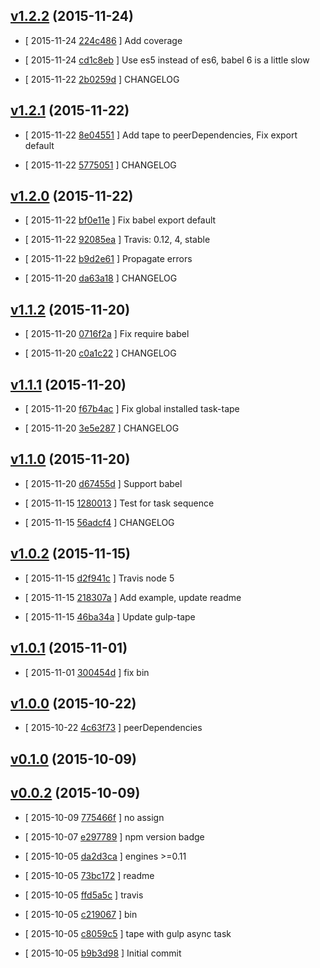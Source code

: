 <!-- LATEST 0d1ed12 -->

## [v1.2.2](https://github.com/zoubin/task-tape/commit/0d1ed12) (2015-11-24)

* [ 2015-11-24 [224c486](https://github.com/zoubin/task-tape/commit/224c486) ] Add coverage

* [ 2015-11-24 [cd1c8eb](https://github.com/zoubin/task-tape/commit/cd1c8eb) ] Use es5 instead of es6, babel 6 is a little slow

* [ 2015-11-22 [2b0259d](https://github.com/zoubin/task-tape/commit/2b0259d) ] CHANGELOG

## [v1.2.1](https://github.com/zoubin/task-tape/commit/a76012a) (2015-11-22)

* [ 2015-11-22 [8e04551](https://github.com/zoubin/task-tape/commit/8e04551) ] Add tape to peerDependencies, Fix export default

* [ 2015-11-22 [5775051](https://github.com/zoubin/task-tape/commit/5775051) ] CHANGELOG

## [v1.2.0](https://github.com/zoubin/task-tape/commit/431d55d) (2015-11-22)

* [ 2015-11-22 [bf0e11e](https://github.com/zoubin/task-tape/commit/bf0e11e) ] Fix babel export default

* [ 2015-11-22 [92085ea](https://github.com/zoubin/task-tape/commit/92085ea) ] Travis: 0.12, 4, stable

* [ 2015-11-22 [b9d2e61](https://github.com/zoubin/task-tape/commit/b9d2e61) ] Propagate errors

* [ 2015-11-20 [da63a18](https://github.com/zoubin/task-tape/commit/da63a18) ] CHANGELOG

## [v1.1.2](https://github.com/zoubin/task-tape/commit/b784ae2) (2015-11-20)

* [ 2015-11-20 [0716f2a](https://github.com/zoubin/task-tape/commit/0716f2a) ] Fix require babel

* [ 2015-11-20 [c0a1c22](https://github.com/zoubin/task-tape/commit/c0a1c22) ] CHANGELOG

## [v1.1.1](https://github.com/zoubin/task-tape/commit/2dd01f3) (2015-11-20)

* [ 2015-11-20 [f67b4ac](https://github.com/zoubin/task-tape/commit/f67b4ac) ] Fix global installed task-tape

* [ 2015-11-20 [3e5e287](https://github.com/zoubin/task-tape/commit/3e5e287) ] CHANGELOG

## [v1.1.0](https://github.com/zoubin/task-tape/commit/5120353) (2015-11-20)

* [ 2015-11-20 [d67455d](https://github.com/zoubin/task-tape/commit/d67455d) ] Support babel

* [ 2015-11-15 [1280013](https://github.com/zoubin/task-tape/commit/1280013) ] Test for task sequence

* [ 2015-11-15 [56adcf4](https://github.com/zoubin/task-tape/commit/56adcf4) ] CHANGELOG

## [v1.0.2](https://github.com/zoubin/task-tape/commit/45d39bf) (2015-11-15)

* [ 2015-11-15 [d2f941c](https://github.com/zoubin/task-tape/commit/d2f941c) ] Travis node 5

* [ 2015-11-15 [218307a](https://github.com/zoubin/task-tape/commit/218307a) ] Add example, update readme

* [ 2015-11-15 [46ba34a](https://github.com/zoubin/task-tape/commit/46ba34a) ] Update gulp-tape

## [v1.0.1](https://github.com/zoubin/task-tape/commit/de05e0c) (2015-11-01)

* [ 2015-11-01 [300454d](https://github.com/zoubin/task-tape/commit/300454d) ] fix bin

## [v1.0.0](https://github.com/zoubin/task-tape/commit/e50de46) (2015-10-22)

* [ 2015-10-22 [4c63f73](https://github.com/zoubin/task-tape/commit/4c63f73) ] peerDependencies

## [v0.1.0](https://github.com/zoubin/task-tape/commit/66cf231) (2015-10-09)

## [v0.0.2](https://github.com/zoubin/task-tape/commit/51e2611) (2015-10-09)

* [ 2015-10-09 [775466f](https://github.com/zoubin/task-tape/commit/775466f) ] no assign

* [ 2015-10-07 [e297789](https://github.com/zoubin/task-tape/commit/e297789) ] npm version badge

* [ 2015-10-05 [da2d3ca](https://github.com/zoubin/task-tape/commit/da2d3ca) ] engines >=0.11

* [ 2015-10-05 [73bc172](https://github.com/zoubin/task-tape/commit/73bc172) ] readme

* [ 2015-10-05 [ffd5a5c](https://github.com/zoubin/task-tape/commit/ffd5a5c) ] travis

* [ 2015-10-05 [c219067](https://github.com/zoubin/task-tape/commit/c219067) ] bin

* [ 2015-10-05 [c8059c5](https://github.com/zoubin/task-tape/commit/c8059c5) ] tape with gulp async task

* [ 2015-10-05 [b9b3d98](https://github.com/zoubin/task-tape/commit/b9b3d98) ] Initial commit

